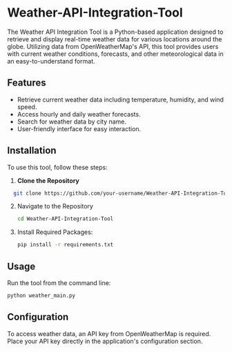 # Weather-API-Integration-Tool
The Weather API Integration Tool is a Python-based application designed to retrieve and display real-time weather data for various locations around the globe. Utilizing data from OpenWeatherMap's API, this tool provides users with current weather conditions, forecasts, and other meteorological data in an easy-to-understand format.
## Features
- Retrieve current weather data including temperature, humidity, and wind speed.
- Access hourly and daily weather forecasts.
- Search for weather data by city name.
- User-friendly interface for easy interaction.

## Installation
To use this tool, follow these steps:
1. **Clone the Repository**
```bash
  git clone https://github.com/your-username/Weather-API-Integration-Tool.git
```
2. Navigate to the Repository
    ```bash
   cd Weather-API-Integration-Tool
   ```
3. Install Required Packages:
   ```bash
   pip install -r requirements.txt
## Usage
Run the tool from the command line:
```bash
python weather_main.py
```


## Configuration
To access weather data, an API key from OpenWeatherMap is required. Place your API key directly in the application's configuration section.


   

